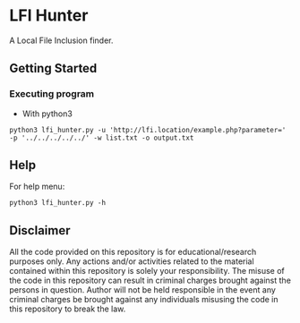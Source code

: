 # LFI Hunter

A Local File Inclusion finder.

## Getting Started

### Executing program

* With python3
```
python3 lfi_hunter.py -u 'http://lfi.location/example.php?parameter=' -p '../../../../../' -w list.txt -o output.txt
```

## Help

For help menu:
```
python3 lfi_hunter.py -h
```

## Disclaimer
All the code provided on this repository is for educational/research purposes only. Any actions and/or activities related to the material contained within this repository is solely your responsibility. The misuse of the code in this repository can result in criminal charges brought against the persons in question. Author will not be held responsible in the event any criminal charges be brought against any individuals misusing the code in this repository to break the law.